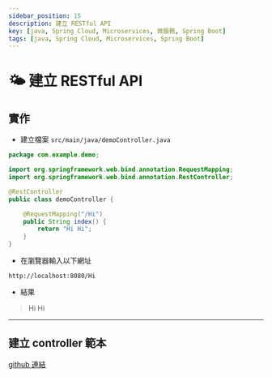 ```yaml
---
sidebar_position: 15
description: 建立 RESTful API
key: [java, Spring Cloud, Microservices, 微服務, Spring Boot]
tags: [java, Spring Cloud, Microservices, Spring Boot]
---
```


# 🌤️ 建立 RESTful API

## 實作

- 建立檔案 `src/main/java/demoController.java`

```java
package com.example.demo;

import org.springframework.web.bind.annotation.RequestMapping;
import org.springframework.web.bind.annotation.RestController;

@RestController
public class demoController {

    @RequestMapping("/Hi")
    public String index() {
        return "Hi Hi";
    }
}
```

- 在瀏覽器輸入以下網址

```text
http://localhost:8080/Hi
```

- 結果

> Hi Hi

---

## 建立 controller 範本

[github 連結](https://github.com/LonelyYeezhiChicken/spring-boot-demo/tree/controller)
